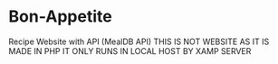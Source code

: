 # Bon-Appetite
Recipe Website with API (MealDB API) THIS IS NOT WEBSITE AS IT IS MADE IN PHP IT ONLY RUNS IN LOCAL HOST BY XAMP SERVER
